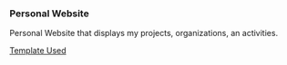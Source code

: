 ### Personal Website

Personal Website that displays my projects, organizations, an activities.

[Template Used](https://github.com/saragong/hello)